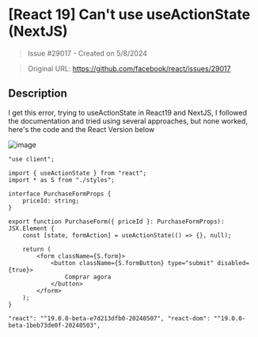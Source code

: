 # [React 19] Can't use useActionState (NextJS)

> Issue #29017 - Created on 5/8/2024

> Original URL: https://github.com/facebook/react/issues/29017

## Description

I get this error, trying to useActionState in React19 and NextJS, I followed the documentation and tried using several approaches, but none worked, here's the code and the React Version below

![image](https://github.com/facebook/react/assets/62437672/4185fa8f-73c6-4470-8267-efefff020781)


```
"use client";

import { useActionState } from "react";
import * as S from "./styles";

interface PurchaseFormProps {
	priceId: string;
}

export function PurchaseForm({ priceId }: PurchaseFormProps): JSX.Element {
	const [state, formAction] = useActionState(() => {}, null);

	return (
		<form className={S.form}>
			<button className={S.formButton} type="submit" disabled={true}>
				Comprar agora
			</button>
		</form>
	);
}

```

`
    "react": "^19.0.0-beta-e7d213dfb0-20240507",
    "react-dom": "^19.0.0-beta-1beb73de0f-20240503",
`
